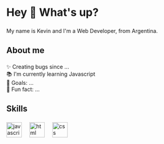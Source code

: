 <h1 align="left">Hey 👋 What's up?</h1>

###

<p align="left">My name is Kevin and I'm a Web Developer, from Argentina.</p>

###

<h2 align="left">About me</h2>

###

<p align="left">✨ Creating bugs since ...<br>📚 I'm currently learning Javascript<br>🎯 Goals: ...<br>🎲 Fun fact: ...</p>

###

<h2 align="left">Skills</h2>

###

<div align="left">
  <img src="https://cdn.jsdelivr.net/gh/devicons/devicon/icons/javascript/javascript-original.svg" height="40" alt="javascript logo"  />
  <img width="12" />
  <img src="https://cdn.jsdelivr.net/gh/devicons/devicon/icons/html5/html5-original-wordmark.svg" height="40" alt="html logo"  />
  <img width="12" />
  <img src="https://cdn.jsdelivr.net/gh/devicons/devicon/icons/css3/css3-original-wordmark.svg" height="40" alt="css logo"  />

</div>

###
